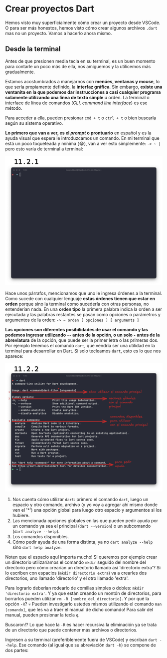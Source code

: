 # Crear proyectos Dart

Hemos visto muy superficialmente cómo crear un proyecto desde VSCode. O para ser más honestos, hemos visto cómo crear algunos archivos `.dart` mas no un proyecto. Vamos a hacerlo ahora mismo.

## Desde la terminal

Antes de que presionen media tecla en su terminal, es un buen momento para contarle un poco más de ella, nos amiguemos y la utilicemos más gradualmente.

Estamos acostumbrados a manejarnos con __menúes, ventanas y mouse__, lo que sería propiamente definido, la __interfaz gráfica__. Sin embargo, __existe una ventanita en la que podemos dar instrucciones a casi cualquier programa solamente utilizando una línea de texto simple__ u orden. La terminal o interface de línea de comandos (_CLI, command line interface_) es ese método.

Para acceder a ella, pueden presionar `cmd + t` o `ctrl + t` o bien buscarla según su sistema operativo.

__Lo primero que van a ver, es el _prompt_ o prontuario__ en español y es la ayuda visual que espera le introduzcamos un comando. En mi terminal que está un poco toqueteada y mínima (😂), van a ver esto simplemente: `-> ~ |` pero esto varía de terminal a terminal:

![Mi mínima terminal](2.1_mi_minimal_terminal.png)

Hace unos párrafos, mencionamos que uno le ingresa órdenes a la terminal. Como sucede con cualquier lenguaje __estas órdenes tienen que estar en orden__ porque sino la terminal como sucedería con otras personas, no entenderían nada. En una __orden tipo__ la primera palabra indica la orden a ser ejecutada y las palabras restantes se pasan como opciones o parámetros y argumentos de la orden: `-> ~ orden [ opciones ] [ arguments ]`

__Las opciones son diferentes posibilidades de usar el comando y las podemos ingresar utilizando `--` antes de la opción, o un solo `-` antes de la abreviatura__ de la opción, que puede ser la primer letra o las primeras dos. Por ejemplo tenemos el comando `dart`, que vendría ser una utilidad en la terminal para desarrollar en Dart. Si solo tecleamos `dart`, esto es lo que nos aparece:

![Comando dart](2.2_comando_dart.png)

1. Nos cuenta cómo utilizar `dart`: primero el comando `dart`, luego un espacio y otro comando, archivo (y yo voy a agregar ahí mismo donde ven el '*') una opción global para luego otro espacio y argumentos si los hubiere.
2. Las mencionada opciones globales en las que pueden pedir ayuda por un comando ya sea el principal (`dart --version`) o un subcomando (`dart analyze --help`).
3. Los comandos disponibles.
4. Cómo pedir ayuda de una forma distinta, ya no `dart analyze --help` sino `dart help analyze`.

Noten que el espacio aquí importa mucho! Si queremos por ejemplo crear un directorio utilizaríamos el comando `mkdir` seguido del nombre del directorio pero cómo crearían un directorio llamado así 'directorio extra'? Si lo escriben con espacios (`mkdir directorio extra`) va a crearles dos directorios, uno llamado 'directorio' y el otro llamado 'extra'.

Para lograrlo deberían rodearlo de comillas simples o dobles: `mkdir 'directorio extra'`. Y ya que están creando un montón de directorios, para borrarlos pueden utilizar `rm -R [nombre_del_directorio]`. Y por qué la opción `-R`? 💀 Pueden investigarlo ustedes mismos utilizando el comando `man [comando]`, que les va a traer el manual de dicho comando! Para salir del manual, pueden presionar la tecla `q`.

Buscaron!? Lo que hace la `-R` es hacer recursiva la eliminación ya se trata de un directorio que puede contener más archivos o directorios.

Ingresen a su terminal (preferiblemente fuera de VSCode) y escriban `dart --help`. Ese comando (al igual que su abreviación `dart -h`) se compone de dos partes:
